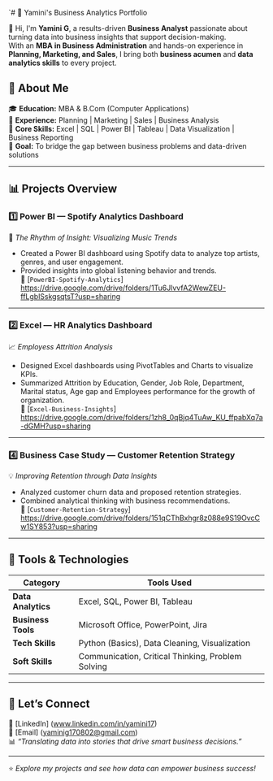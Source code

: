 `# 💼 Yamini's Business Analytics Portfolio  

👋 Hi, I'm **Yamini G**, a results-driven **Business Analyst** passionate about turning data into business insights that support decision-making.  
With an **MBA in Business Administration** and hands-on experience in **Planning, Marketing, and Sales**, I bring both **business acumen** and **data analytics skills** to every project.


## 🧭 About Me  
🎓 **Education:** MBA & B.Com (Computer Applications)  
💼 **Experience:** Planning | Marketing | Sales | Business Analysis  
🧠 **Core Skills:** Excel | SQL | Power BI | Tableau | Data Visualization | Business Reporting  
🚀 **Goal:** To bridge the gap between business problems and data-driven solutions  

---

## 📊 Projects Overview  

### 1️⃣ **Power BI — Spotify Analytics Dashboard**  
🎵 *The Rhythm of Insight: Visualizing Music Trends*  
- Created a Power BI dashboard using Spotify data to analyze top artists, genres, and user engagement.  
- Provided insights into global listening behavior and trends.  
📁 [`PowerBI-Spotify-Analytics`]  https://drive.google.com/drive/folders/1Tu6JlvvfA2WewZEU-ffLgblSskgsqtsT?usp=sharing 

---

### 2️⃣ **Excel — HR Analytics Dashboard**  
📈 *Employess Attrition Analysis*  
- Designed Excel dashboards using PivotTables and Charts to visualize KPIs.  
- Summarized Attrition by Education, Gender, Job Role, Department, Marital status, Age gap and Employees performance for the growth of organization.  
📁 [`Excel-Business-Insights`] https://drive.google.com/drive/folders/1zh8_0qBjq4TuAw_KU_ffpabXq7a-dGMH?usp=sharing 

---

### 4️⃣ **Business Case Study — Customer Retention Strategy**  
💡 *Improving Retention through Data Insights*  
- Analyzed customer churn data and proposed retention strategies.  
- Combined analytical thinking with business recommendations.  
📁 [`Customer-Retention-Strategy`] https://drive.google.com/drive/folders/151qCThBxhgr8z088e9S19OvcCw1SY853?usp=sharing

---

## 🧰 Tools & Technologies  

| Category | Tools Used |
|-----------|-------------|
| **Data Analytics** | Excel, SQL, Power BI, Tableau |
| **Business Tools** | Microsoft Office, PowerPoint, Jira |
| **Tech Skills** | Python (Basics), Data Cleaning, Visualization |
| **Soft Skills** | Communication, Critical Thinking, Problem Solving |

---

## 💬 Let’s Connect  

💼 [LinkedIn] (www.linkedin.com/in/yamini17)  
📧 [Email] (yaminig170802@gmail.com)  
📊 *“Translating data into stories that drive smart business decisions.”*

---

⭐ *Explore my projects and see how data can empower business success!*
